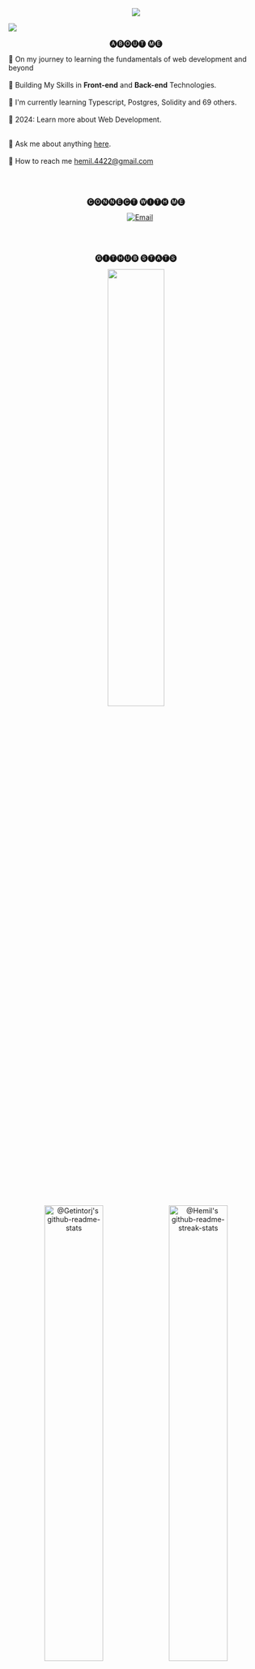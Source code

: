 <p align="center">
  
<img src="https://readme-typing-svg.demolab.com/?lines=Hello%20There!%20;I'm%20Hemil%20Patel....;Nice%20to%20meet%20you!;&font=Fira%20Code&center=true&width=440&height=45&color=20C20E&vCenter=true&pause=1000&size=25" />

</p>

<img src="https://user-images.githubusercontent.com/73097560/115834477-dbab4500-a447-11eb-908a-139a6edaec5c.gif">

<br/>

 <p align="center">🅐🅑🅞🅤🅣 🅜🅔</p>🚀  On my journey to learning the fundamentals of web development and beyond</h2><br><br>🌱 Building My Skills in <b>Front-end</b> and <b>Back-end</b> Technologies.<br><br>
🔭 I'm currently learning Typescript, Postgres, Solidity and 69 others.
<br><br>
🎯 2024: Learn more about Web Development.
<br><br>

💬 Ask me about anything [here](https://discordapp.com/users/584687212298502147).
<br><br>
📧 How to reach me <a href='mailto:hemil.4422@gmail.com'>hemil.4422@gmail.com</a>
</div>

<br/>
<br/>

<p align="center">
    🅒🅞🅝🅝🅔🅒🅣 🅦🅘🅣🅗 🅜🅔
</p>
<p align="center">
    <a href="https://www.buymeacoffee.com/hemilpatel" target="_blank"><img alt=""
            src="https://img.shields.io/badge/Help%20Me-ffdd00?style=for-the-badge&logo=buy-me-a-coffee&logoColor=black"
            style="vertical-align:center" /></a>
    <a href="https://discordapp.com/users/584687212298502147" target="_blank"><img alt=""
            src="https://img.shields.io/badge/discord-000?style=for-the-badge&logo=discord&logoColor=4e5d94"
            style="vertical-align:center" /></a>
    <a href="https://twitter.com/0xHemil" target="_blank"><img alt=""
            src="https://img.shields.io/badge/Twitter-000?logo=Twitter&logoColor=1DA1F2&style=for-the-badge"
            style="vertical-align:center" /></a>
    <a href="https://linkedin.com/in/hemil4422" target="_blank"><img alt=""
            src="https://img.shields.io/badge/LinkedIn-000?logo=linkedin&logoColor=0A66C2&style=for-the-badge"
            style="vertical-align:center" /></a>
    <a href="mailto:hemil.4422@gmail.com" target="_blank"><img alt="Email"
            src="https://img.shields.io/badge/gmail%20-000?style=for-the-badge&logo=gmail&logoColor=BB001B"
            style="vertical-align:center" /></a>
</p>

<br/>
<br/>

<p align="center">
    🅖🅘🅣🅗🅤🅑 🅢🅣🅐🅣🅢
</p>

<p align="center">
    <img src="https://github-readme-stats.vercel.app/api/top-langs/?username=hemil585&theme=vision-friendly-dark&layout=compact"
        width="47%" />
</p>

<p align="center">
    <a href="https://github.com/Hemil585?tab=repositories"><img src="https://github-readme-stats-one-bice.vercel.app/api?username=hemil585&theme=vision-friendly-dark&show_icons=true&count_private=true&hide_border=false&role=OWNER,ORGANIZATION_MEMBER,COLLABORATOR"  width="48%" alt="@Getintorj's github-readme-stats"/></a>
    <a href="https://github.com/Hemil585?tab=repositories"><img
            src="https://github-readme-streak-stats.herokuapp.com/?user=hemil585&theme=vision-friendly-dark&hide_border=false"
            width="48%" alt="@Hemil's github-readme-streak-stats "/></a>
</p>

<br/>
<br/>

---

<p align="center">
        🅣🅔🅒🅗 🅢🅣🅐🅒🅚<br>
</p>

<div style="display: flex; align-items: flex-start; align: center">
    <table align="center">
        <tr>
           <td align="center" width="96">
                <img src="https://skillicons.dev/icons?i=html" width="40" height="40" alt="HTML5" />
                <br>HTML5
            </td>
            <td align="center" width="96">
                <img src="https://skillicons.dev/icons?i=css" width="40" height="40" alt="css" />
                <br>CSS
            </td>
            <td align="center" width="96">
                <img src="https://techstack-generator.vercel.app/js-icon.svg" alt="icon" width="40" height="40" />
                <br>JavaScript
            </td>
            <td align="center" width="96">
                <img src="https://techstack-generator.vercel.app/ts-icon.svg" alt="icon" width="40" height="40" />
                <br>TypeScript
            </td>
           <td align="center" width="96">
                <a href="https://www.python.org/">
                    <img src="https://techstack-generator.vercel.app/python-icon.svg" alt="icon" width="40"
                        height="40" />
                </a>
                <br>Python
            </td>
            <td align="center" width="96">
                <img src="https://skillicons.dev/icons?i=php" width="40" height="40" alt="PHP" />
                <br>PHP
            </td>
            <td align="center" width="96">
                <a href="#macropower-tech">
                    <img src="https://skillicons.dev/icons?i=solidity" alt="icon" width="40"
                        height="40" />
                </a>
                <br>Solidity
            </td>
        </tr>
        <tr>
            <td align="center" width="96">
                <img src="https://skillicons.dev/icons?i=express" alt="icon" width="40" height="40" />
                <br>Express
            </td>
            <td align="center" width="96">
                <img src="https://techstack-generator.vercel.app/react-icon.svg" alt="icon" width="40" height="40" />
                <br>React
            </td>
            <td align="center" width="96">
                <img src="https://techstack-generator.vercel.app/redux-icon.svg" width="40" height="40" alt="Redux" />
                <br>Redux
            </td>
            <td align="center" width="96">
                <img src="https://skillicons.dev/icons?i=next" width="40" height="40" alt="jQuery" />
                <br>Next
            </td>
            <td align="center" width="96">
                <img src="https://techstack-generator.vercel.app/restapi-icon.svg" alt="icon" width="40" height="40" />
                <br>REST-Api
            </td>
            <td align="center" width="96">
                <img src="https://skillicons.dev/icons?i=nodejs" width="40" height="40" alt="Nodejs" />
                <br>Nodejs
            </td>
            <td align="center" width="96">
                <img src="https://skillicons.dev/icons?i=bootstrap" width="40" height="40" alt="bootstrap" />
                <br>Bootstrap
            </td>
        </tr>
        <tr>
            <td align="center" width="96">
                <img src="https://skillicons.dev/icons?i=tailwind" width="40" height="40" alt="WordPress" />
                <br>TailwindCSS
            </td>
            <td align="center" width="96">
                <img src="https://skillicons.dev/icons?i=mongodb" width="40" height="40" alt="MongoDB" />
                <br>MongoDB
            </td>
            <td align="center" width="96">
                <img src="https://techstack-generator.vercel.app/mysql-icon.svg" alt="icon" width="40" height="40" />
                <br>MySQL
            </td>
            <td align="center" width="96">
                <img src="https://skillicons.dev/icons?i=postgres" width="40" height="40" alt="PostgreSQL" />
                <br>PostgreSQL
            </td>
            <td align="center" width="96">
                <img src="https://user-images.githubusercontent.com/25181517/192108372-f71d70ac-7ae6-4c0d-8395-51d8870c2ef0.png"
                    width="40" height="40" alt="Git" />
                <br>Git
            </td>
            <td align="center" width="96">
                <img src="https://techstack-generator.vercel.app/github-icon.svg" alt="icon" width="40" height="40" />
                <br>Github
            </td>
            <td align="center" width="96">
                <img src="https://cdn.worldvectorlogo.com/logos/bash-2.svg"
                    width="40" height="40" alt="Bash Scripting" />
                <br>Bash
            </td>
        </tr>
    </table>
<br/>

---


<p align="center">
            <img src="https://github-readme-activity-graph.vercel.app/graph?username=hemil585&bg_color=181816&color=dccf1e&line=ffae00&point=000000&area=true&hide_border=true"
                width="95%" alt="activity graph">
    </p>

 <p align="center">
        <a href="https://github.com/hemil585">
            <img src="https://github-profile-trophy.vercel.app/?username=hemil585&column=-1&theme=dracula&layout=compact"
                width="95%" />
    </p>

---
<br/>

 <h2 align="center" width="20" >

<a href="https://github.com/hemil585"> 
<img align="left" src="https://media.giphy.com/media/cOfwtFobGCLJBU3DNn/giphy.gif" width="70" height="70" ></a>
<a href="https://github.com/hemil585"> 
 <img align="right"  src="https://media.giphy.com/media/cOfwtFobGCLJBU3DNn/giphy.gif" width="70" height="70" > </a>
 
<a href="https://github.com/hemil585"> 
  
  [![spotify-github-profile](https://spotify-github-profile.vercel.app/api/view?uid=ud7lzeep4etezpr0eyiruatlo&cover_image=true&theme=natemoo-re&show_offline=false&background_color=000000&interchange=false&bar_color=53b14f&bar_color_cover=false)](https://github.com/kittinan/spotify-github-profile) </a>
  
 </h2>



<details align="center">
  <summary>💚 More Songs</summary>
  <br>


<a href="https://github.com/hemil585"> 
  <img src="https://data-card-for-spotify.herokuapp.com/api/card?user_id=ud7lzeep4etezpr0eyiruatlo" alt="Data Card for Spotify">
</a>
  
</details>


<p align="center">
  <a href="https://github.com/hemil585"><img src="https://readme-typing-svg.herokuapp.com/?lines=Thanks%20For%20Visitng!;Happy%20coding!%20;&font=Pacifico&center=true&width=650&height=100&color=58a6ff&vCenter=true&size=30"></a>
</p>
